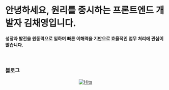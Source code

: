 # **안녕하세요, 원리를 중시하는 프론트엔드 개발자 김채영입니다.**

#### 성장과 발전을 원동력으로 일하며 빠른 이해력을 기반으로 효율적인 업무 처리에 관심이 많습니다.

<br>

### __블로그__

<a href="https://chaeng03.tistory.com/" target="_blank"></a>

<div align=center>
	
[![Hits](https://hits.seeyoufarm.com/api/count/incr/badge.svg?url=https%3A%2F%2Fgithub.com%2Frlacodud&count_bg=%2379C83D&title_bg=%23555555&icon=&icon_color=%23E7E7E7&title=hits&edge_flat=false)](https://hits.seeyoufarm.com)
	
</div>
